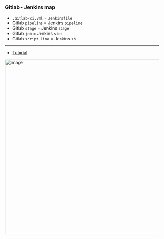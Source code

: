 ### Gitlab - Jenkins map
- `.gitlab-ci.yml` = `Jenkinsfile`
- Gitlab `pipeline` = Jenkins `pipeline`
- Gitlab `stage` = Jenkins `stage`
- Gitlab `job` = Jenkins `step`
- Gitlab `script line` = Jenkins `sh`

---

- [Tutorial](https://www.youtube.com/watch?v=qP8kir2GUgo&t=2821s)

<img width="1012" height="573" alt="image" src="https://github.com/user-attachments/assets/60f6870a-546c-41e8-b94c-8adf62c6cef8" />
